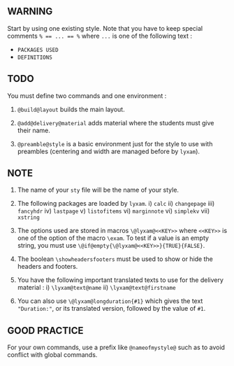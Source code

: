 WARNING
-------

Start by using one existing style. Note that you have to keep special comments ``% == ... == %`` where ``...`` is one of the following text :
  * ``PACKAGES USED``
  * ``DEFINITIONS``


TODO
----

You must define two commands and one environment :

  1) ``@build@layout`` builds the main layout.

  2) ``@add@delivery@material`` adds material where the students must give their name.

  3) ``@preamble@style`` is a basic environment just for the style to use with preambles (centering and width are managed before by ``lyxam``).


NOTE
----

  1) The name of your ``sty`` file will be the name of your style.

  2) The following packages are loaded by ``lyxam``.
     i) ``calc``
     ii) ``changepage``
     iii) ``fancyhdr``
     iv) ``lastpage``
     v) ``listofitems``
     vi) ``marginnote``
     vi) ``simplekv``
     vii) ``xstring``

  3) The options used are stored in macros ``\@lyxam@<<KEY>>`` where ``<<KEY>>`` is one of the option of the macro ``\exam``. To test if a value is an empty string, you must use ``\@if@empty{\@lyxam@<<KEY>>}{TRUE}{FALSE}``.

  4) The boolean ``\showheadersfooters`` must be used to show or hide the headers and footers.

  5) You have the following important translated texts to use for the delivery material :
     i) ``\lyxam@text@name``
     ii) ``\lyxam@text@firstname``

  6) You can also use ``\@lyxam@longduration{#1}`` which gives the text ``"Duration:"``, or its translated version, followed by the value of ``#1``.


GOOD PRACTICE
-------------

For your own commands, use a prefix like ``@nameofmystyle@`` such as to avoid conflict with global commands.
